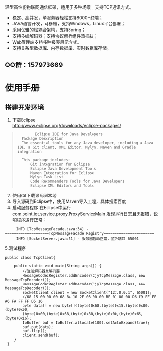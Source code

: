 

轻型高性能物联网通信框架，适用于多种场景；支持TCP通讯方式。 

- 稳定、高并发，单服务器轻松支持8000+终端； 
- JAVA语言开发，可移植，支持Windows，Linux平台部署； 
- 采用优雅的松耦合架构，支持Spring； 
- 支持多编解码器；支持协议解析组件热插拔； 
- Web管理端支持多种报表展示方式。 
- 支持关系型数据库、内存数据库、实时数据库存储。

QQ群：157973669
 ----------

# 使用手册 #
## 搭建开发环境 ##
1. 下载Eclipse  
	http://www.eclipse.org/downloads/eclipse-packages/

>             Eclipse IDE for Java Developers
> 		Package Description
> 		The essential tools for any Java developer, including a Java IDE, a Git client, XML Editor, Mylyn, Maven and Gradle integration
> 		
> 		This package includes:
> 			Git integration for Eclipse
> 			Eclipse Java Development Tools
> 			Maven Integration for Eclipse
> 			Mylyn Task List
> 			Code Recommenders Tools for Java Developers
> 			Eclipse XML Editors and Tools
2. 使用Git下载源码到本地
3. 导入源码到Eclipse中，使用Maven导入工程，具体搜索百度
4. 启动服务程序
	在Eclipse中运行com.point.iot.service.proxy.ProxyServiceMain
     发现运行日志且无报错，说明程序运行正常：
```
     INFO [TcpMessageFacade.java:34] - ====================TcpMessageFacade Registry=======================
     INFO [SocketServer.java:51] - 服务器启动正常，监听端口 65001
```

5.测试程序

```
public class TcpClient{

 	public static void main(String args[]) {
 		//注册解码器及编码器
 		MessageCodecRegister.addEncoder(CjyTcpMessage.class, new MessageTcpEncoder());
 		MessageCodecRegister.addDecoder(CjyTcpMessage.class, new MessageTcpDecoder());
 		SocketClient client = new SocketClient("127.0.0.1", 65001);
 		//68 15 00 00 00 68 84 10 2F 03 00 00 BE 01 00 00 D6 F9 FF FF A6 FA FF FF D5 16
 		byte data[] = new byte[]{(byte)0x68,(byte)0x15,(byte)0x00,(byte)0x00,
 		(byte)0x00,(byte)0x68,(byte)0x80,(byte)0x00,(byte)0x65,(byte)0x16};
 		IoBuffer buf = IoBuffer.allocate(100).setAutoExpand(true);
 		buf.put(data);
 		buf.flip();
 		client.send(buf);
 	}
 }
```
	
